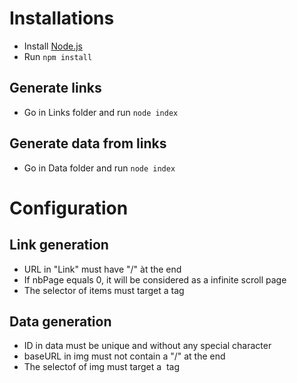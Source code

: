 # Installations
- Install [Node.js](https://nodejs.org/en/download/)
- Run `npm install`

## Generate links
- Go in Links folder and run `node index`

## Generate data from links
- Go in Data folder and run `node index`

# Configuration   
## Link generation
 - URL in "Link" must have "/" àt the end
 - If nbPage equals 0, it will be considered as a infinite scroll page
 - The selector of items must target a <a> tag  
  
## Data generation
 - ID in data must be unique and without any special character
 - baseURL in img must not contain a "/" at the end
 - The selectof of img must target a <img> tag
